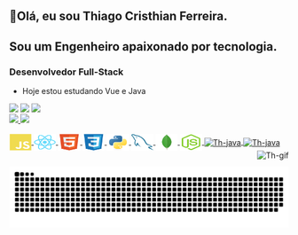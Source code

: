 ## 👋Olá, eu sou Thiago Cristhian Ferreira.
## Sou um Engenheiro apaixonado por tecnologia.

### Desenvolvedor Full-Stack

- Hoje estou estudando Vue e Java

<div>
  <a href = "mailto:thiagocristhian@gmail.com"><img src="https://img.shields.io/badge/Gmail-D14836?style=for-the-badge&logo=gmail&logoColor=white" target="_blank"></a>
  <a href="https://www.linkedin.com/in/thiago-c-ferreira/" target="_blank"><img src="https://img.shields.io/badge/-LinkedIn-%230077B5?style=for-the-badge&logo=linkedin&logoColor=white" target="_blank" /></a> 
  <a href="https://api.whatsapp.com/send?phone=5516992923943" target="_blank"><img src="https://img.shields.io/badge/WhatsApp-25D366?style=for-the-badge&logo=whatsapp&logoColor=white" target="_blank"></a>
</div>

<div style="display: inline_block">
  <a href="https://github.com/thiagocristhianferreira"/>
  <img height="180em" src="https://github-readme-stats.vercel.app/api?username=thiagocristhianferreira&show_icons=true&theme=dracula&include_all_commits=true&count_private=true"/>
  <img height="180em" src="https://github-readme-stats.vercel.app/api/top-langs/?username=thiagocristhianferreira&layout=compact&langs_count=7&theme=dracula"/>
</div>

<div style="display: inline_block"><br>
  <img align="center" alt="Th-Js" height="30" width="40" src="https://raw.githubusercontent.com/devicons/devicon/master/icons/javascript/javascript-plain.svg" />
  <img align="center" alt="Th-React" height="30" width="40" src="https://raw.githubusercontent.com/devicons/devicon/master/icons/react/react-original.svg" />
  <img align="center" alt="Th-HTML" height="30" width="40" src="https://raw.githubusercontent.com/devicons/devicon/master/icons/html5/html5-original.svg" />
  <img align="center" alt="Th-CSS" height="30" width="40" src="https://raw.githubusercontent.com/devicons/devicon/master/icons/css3/css3-original.svg" />
  <img align="center" alt="Th-Python" height="30" width="40" src="https://raw.githubusercontent.com/devicons/devicon/master/icons/python/python-original.svg" />
  <img align="center" alt="Th-mysql" height="30" width="40" src="https://raw.githubusercontent.com/devicons/devicon/master/icons/mysql/mysql-original.svg" />
  <img align="center" alt="Th-mongodb" height="30" width="40" src="https://raw.githubusercontent.com/devicons/devicon/master/icons/mongodb/mongodb-original.svg" />
  <img align="center" alt="Th-nodejs" height="30" width="40" src="https://raw.githubusercontent.com/devicons/devicon/master/icons/nodejs/nodejs-original.svg" />
  <img align="center" alt="Th-java" height="30" width="40" src="https://user-images.githubusercontent.com/72468632/151837988-c9c4825c-bc50-47d6-8d69-37de86f67f6e.png" />
  <img align="center" alt="Th-java" height="30" width="40" src="https://img2.gratispng.com/20180730/tua/kisspng-vue-js-javascript-library-react-angularjs-hsv-logo-5b5ec7875b3ec4.1961775115329381193738.jpg" />

  <img align="right" alt="Th-gif" src="https://c.tenor.com/GfSX-u7VGM4AAAAM/coding.gif" />

</div>

  
  ##
 
<div>
  
  ![Snake animation](https://github.com/thiagocristhianferreira/thiagocristhianferreira/blob/output/github-contribution-grid-snake.svg)
  
</div>
